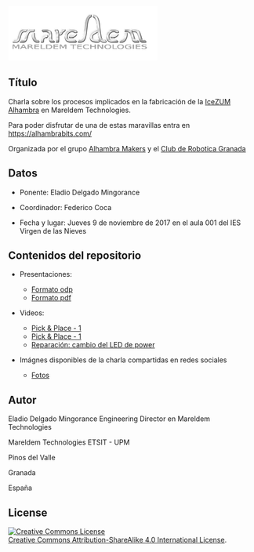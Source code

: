 ![Mareldem Technologies](https://github.com/AlhambraMakers/Charlas/blob/master/Eladio-Delgado/Images/Mareldem.png)
## Título

Charla sobre los procesos implicados en la fabricación de la [IceZUM Alhambra](http://joedicastro.com "IceZUM Alhambra") en Mareldem Technologies.

Para poder disfrutar de una de estas maravillas entra en https://alhambrabits.com/

Organizada por el grupo [Alhambra Makers](https://github.com/AlhambraMakers) y el [Club de Robotica Granada](https://www.google.es/url?sa=t&rct=j&q=&esrc=s&source=web&cd=1&cad=rja&uact=8&ved=0ahUKEwj67_-i6rTXAhVJ7BQKHUcpAXcQFggmMAA&url=http%3A%2F%2Fclubroboticagranada.esy.es%2F&usg=AOvVaw1Yp0stAn4jz7DaayDFu0a-)

## Datos

* Ponente: Eladio Delgado Mingorance

* Coordinador: Federico Coca

* Fecha y lugar: Jueves 9 de noviembre de 2017 en el aula 001 del IES Virgen de las Nieves 

## Contenidos del repositorio
* Presentaciones:

    - [Formato odp](https://github.com/AlhambraMakers/Charlas/blob/master/Eladio-Delgado/2017-11-23%20Charla%20Alhambra%20Makers/Presentacion/2017-11-23_Fabricacion-Alhambra.odp)
    - [Formato pdf](https://github.com/AlhambraMakers/Charlas/blob/master/Eladio-Delgado/2017-11-23%20Charla%20Alhambra%20Makers/pdfs/2017-11-23%20Fabricacion%20Alhambra.pdf)

* Videos:
  - [Pick & Place - 1](https://github.com/AlhambraMakers/Charlas/blob/master/Eladio-Delgado/2017-11-23%20Charla%20Alhambra%20Makers/Videos/PickandPlace1.mp4)
  - [Pick & Place - 1](https://github.com/AlhambraMakers/Charlas/blob/master/Eladio-Delgado/2017-11-23%20Charla%20Alhambra%20Makers/Videos/PickandPlace2.mp4)
  - [Reparación: cambio del LED de power](https://github.com/AlhambraMakers/Charlas/blob/master/Eladio-Delgado/2017-11-23%20Charla%20Alhambra%20Makers/Videos/03%20-%20Cambio%20LED.mp4)

* Imágnes disponibles de la charla compartidas en redes sociales

    - [Fotos](https://github.com/AlhambraMakers/Charlas/tree/master/Eladio-Delgado/2017-11-23%20Charla%20Alhambra%20Makers/Fotos)

## Autor

Eladio Delgado Mingorance Engineering Director en Mareldem Technologies

Mareldem Technologies   ETSIT - UPM

Pinos del Valle

Granada

España 


## **License**
<a rel="license" href="http://creativecommons.org/licenses/by-sa/4.0/"><img alt="Creative Commons License" style="border-width:0" src="https://i.creativecommons.org/l/by-sa/4.0/88x31.png" /></a><br /> <a rel="license" href="http://creativecommons.org/licenses/by-sa/4.0/">Creative Commons Attribution-ShareAlike 4.0 International License</a>.




